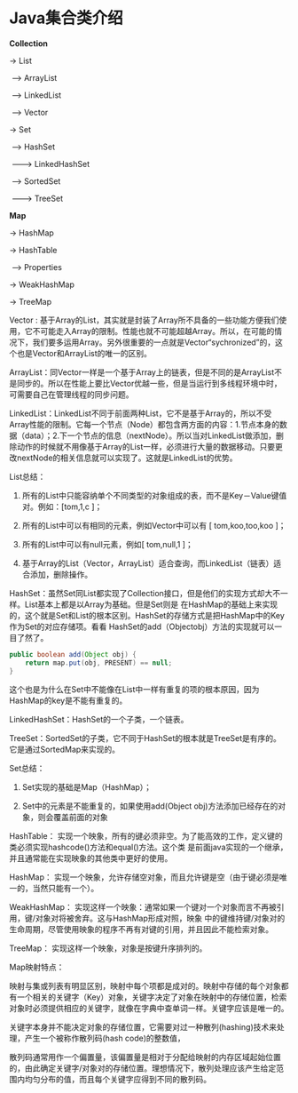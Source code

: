 # Java集合类介绍

**Collection**

-> List

​	--> ArrayList

​	--> LinkedList

​	--> Vector

-> Set

​	--> HashSet

​		 ---> LinkedHashSet

​	--> SortedSet

​		 ---> TreeSet

**Map**

-> HashMap

-> HashTable

​	--> Properties

-> WeakHashMap

-> TreeMap





Vector : 基于Array的List，其实就是封装了Array所不具备的一些功能方便我们使用，它不可能走入Array的限制。性能也就不可能超越Array。所以，在可能的情况下，我们要多运用Array。另外很重要的一点就是Vector“sychronized”的，这个也是Vector和ArrayList的唯一的区别。

ArrayList：同Vector一样是一个基于Array上的链表，但是不同的是ArrayList不是同步的。所以在性能上要比Vector优越一些，但是当运行到多线程环境中时，可需要自己在管理线程的同步问题。

LinkedList：LinkedList不同于前面两种List，它不是基于Array的，所以不受Array性能的限制。它每一个节点（Node）都包含两方面的内容：1.节点本身的数据（data）；2.下一个节点的信息（nextNode）。所以当对LinkedList做添加，删除动作的时候就不用像基于Array的List一样，必须进行大量的数据移动。只要更改nextNode的相关信息就可以实现了。这就是LinkedList的优势。

 

List总结：

1. 所有的List中只能容纳单个不同类型的对象组成的表，而不是Key－Value键值对。例如：[tom,1,c ]；

2. 所有的List中可以有相同的元素，例如Vector中可以有 [ tom,koo,too,koo ]；

3. 所有的List中可以有null元素，例如[ tom,null,1 ]；

4. 基于Array的List（Vector，ArrayList）适合查询，而LinkedList（链表）适合添加，删除操作。





HashSet：虽然Set同List都实现了Collection接口，但是他们的实现方式却大不一样。List基本上都是以Array为基础。但是Set则是 在HashMap的基础上来实现的，这个就是Set和List的根本区别。HashSet的存储方式是把HashMap中的Key作为Set的对应存储项。看看 HashSet的add（Objectobj）方法的实现就可以一目了然了。

```java
public boolean add(Object obj) {
	return map.put(obj, PRESENT) == null;
}
```

这个也是为什么在Set中不能像在List中一样有重复的项的根本原因，因为HashMap的key是不能有重复的。

LinkedHashSet：HashSet的一个子类，一个链表。

TreeSet：SortedSet的子类，它不同于HashSet的根本就是TreeSet是有序的。它是通过SortedMap来实现的。

 

Set总结：

1. Set实现的基础是Map（HashMap）；

2. Set中的元素是不能重复的，如果使用add(Object obj)方法添加已经存在的对象，则会覆盖前面的对象





HashTable： 实现一个映象，所有的键必须非空。为了能高效的工作，定义键的类必须实现hashcode()方法和equal()方法。这个类 是前面java实现的一个继承，并且通常能在实现映象的其他类中更好的使用。

HashMap： 实现一个映象，允许存储空对象，而且允许键是空（由于键必须是唯一的，当然只能有一个）。

WeakHashMap： 实现这样一个映象：通常如果一个键对一个对象而言不再被引用，键/对象对将被舍弃。这与HashMap形成对照，映象 中的键维持键/对象对的生命周期，尽管使用映象的程序不再有对键的引用，并且因此不能检索对象。

TreeMap： 实现这样一个映象，对象是按键升序排列的。



Map映射特点：

映射与集或列表有明显区别，映射中每个项都是成对的。映射中存储的每个对象都有一个相关的关键字（Key）对象，关键字决定了对象在映射中的存储位置，检索对象时必须提供相应的关键字，就像在字典中查单词一样。关键字应该是唯一的。

关键字本身并不能决定对象的存储位置，它需要对过一种散列(hashing)技术来处理，产生一个被称作散列码(hash code)的整数值，

散列码通常用作一个偏置量，该偏置量是相对于分配给映射的内存区域起始位置的，由此确定关键字/对象对的存储位置。理想情况下，散列处理应该产生给定范围内均匀分布的值，而且每个关键字应得到不同的散列码。

